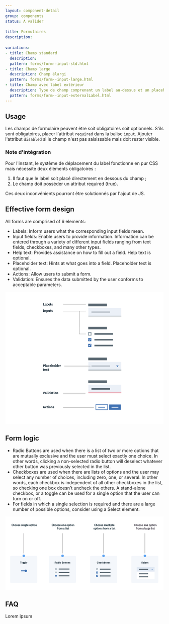 ```yaml
---
layout: component-detail
group: components
status: A valider

title: Formulaires
description: 

variations:
- title: Champ standard
  description: 
  pattern: forms/form--input-std.html
- title: Champ large
  description: Champ élargi
  pattern: forms/form--input-large.html
- title: Champ avec label extérieur
  description: Type de champ comprenant un label au-dessus et un placeholder à l'intérieur
  pattern: forms/form--input-externalLabel.html
---
```


## Usage

Les champs de formulaire peuvent être soit obligatoires soit optionnels. S'ils sont obligatoires, placer l'attribut `required` dans la balise `input`.
Ajouter l'attribut `disabled` si le champ n'est pas saisissable mais doit rester visible.

### Note d'intégration

Pour l'instant, le système de déplacement du label fonctionne en pur CSS mais nécessite deux éléments obligatoires :
1. Il faut que le label soit placé directement en dessous du champ ;
2. Le champ doit posséder un attribut required (true).

Ces deux inconvénients pourront être solutionnés par l'ajout de JS.

## Effective form design

All forms are comprised of 6 elements:

* Labels: Inform users what the corresponding input fields mean.
* Input fields: Enable users to provide information. Information can be entered through a variety of different input fields ranging from text fields, checkboxes, and many other types.
* Help text: Provides assistance on how to fill out a field. Help text is optional.
* Placeholder text: Hints at what goes into a field. Placeholder text is optional.
* Actions: Allow users to submit a form.
* Validation: Ensures the data submitted by the user conforms to acceptable parameters.

![Form usage](../assets/images/form-usage-1.png)

## Form logic

* Radio Buttons are used when there is a list of two or more options that are mutually exclusive and the user must select exactly one choice. In other words, clicking a non-selected radio button will deselect whatever other button was previously selected in the list.
* Checkboxes are used when there are lists of options and the user may select any number of choices, including zero, one, or several. In other words, each checkbox is independent of all other checkboxes in the list, so checking one box doesn’t uncheck the others. A stand-alone checkbox, or a toggle can be used for a single option that the user can turn on or off.
* For fields in which a single selection is required and there are a large number of possible options, consider using a Select element.

![Form usage](../assets/images/form-usage-4.png)

## FAQ

Lorem ipsum
